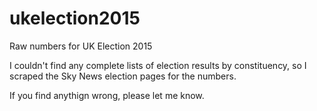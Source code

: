 # ukelection2015
Raw numbers for UK Election 2015

I couldn't find any complete lists of election results by constituency, so I scraped the Sky News election pages for the numbers.

If you find anythign wrong, please let me know.


